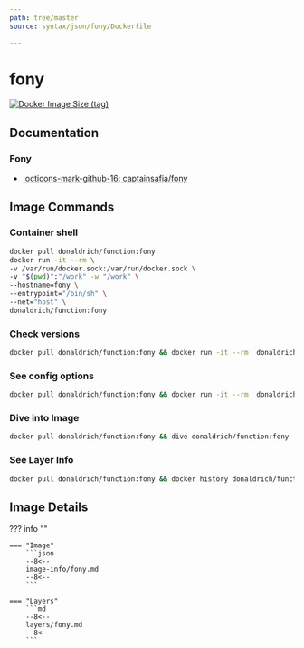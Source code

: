 ```yaml
---
path: tree/master
source: syntax/json/fony/Dockerfile

---
```


# fony

[![Docker Image Size (tag)](https://img.shields.io/docker/image-size/donaldrich/function/fony?color=blue&label=donaldrich/function:fony&logo=docker&style=flat-square)](https://hub.docker.com/r/donaldrich/function/fony)

## Documentation

### Fony

* [:octicons-mark-github-16: captainsafia/fony](https://github.com/captainsafia/fony)

## Image Commands

### Container shell

```sh
docker pull donaldrich/function:fony
docker run -it --rm \
-v /var/run/docker.sock:/var/run/docker.sock \
-v "$(pwd)":"/work" -w "/work" \
--hostname=fony \
--entrypoint="/bin/sh" \
--net="host" \
donaldrich/function:fony
```

### Check versions

```sh
docker pull donaldrich/function:fony && docker run -it --rm  donaldrich/function:fony validate
```

### See config options

```sh
docker pull donaldrich/function:fony && docker run -it --rm  donaldrich/function:fony help
```

### Dive into Image

```sh
docker pull donaldrich/function:fony && dive donaldrich/function:fony
```

### See Layer Info

```sh
docker pull donaldrich/function:fony && docker history donaldrich/function:fony
```

## Image Details

??? info ""

    === "Image"
        ```json
        --8<--
        image-info/fony.md
        --8<--
        ```

    === "Layers"
        ```md
        --8<--
        layers/fony.md
        --8<--
        ```
